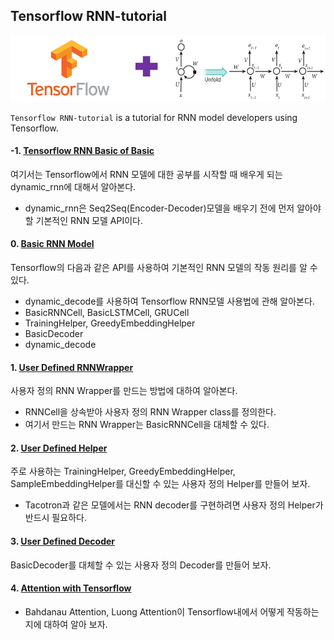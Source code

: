 ## Tensorflow RNN-tutorial

<p align="center"><img width="700" src="TF-RNN.png" />  </p>

`Tensorflow RNN-tutorial` is a tutorial for RNN model developers using Tensorflow.

#### -1. [Tensorflow RNN Basic of Basic](https://github.com/hccho2/Tensorflow-RNN-Tutorial/tree/master/-1.%20Tensorflow%20RNN%20Basic%20of%20Basic)
여기서는 Tensorflow에서 RNN 모델에 대한 공부를 시작할 때 배우게 되는 dynamic_rnn에 대해서 알아본다.
- dynamic_rnn은 Seq2Seq(Encoder-Decoder)모델을 배우기 전에 먼저 알아야 할 기본적인 RNN 모델 API이다.


#### 0. [Basic RNN Model](https://github.com/hccho2/RNN-Tutorial/tree/master/0.%20Basic)
Tensorflow의 다음과 같은 API를 사용하여 기본적인 RNN 모델의 작동 원리를 알 수 있다.
- dynamic_decode를 사용하여 Tensorflow RNN모델 사용법에 관해 알아본다.
- BasicRNNCell, BasicLSTMCell, GRUCell
- TrainingHelper, GreedyEmbeddingHelper
- BasicDecoder
- dynamic_decode

#### 1. [User Defined RNNWrapper](https://github.com/hccho2/RNN-Tutorial/tree/master/1.%20RNNWrapper) 
사용자 정의 RNN Wrapper를 만드는 방법에 대하여 알아본다. 
- RNNCell을 상속받아 사용자 정의 RNN Wrapper class를 정의한다.
- 여기서 만드는 RNN Wrapper는 BasicRNNCell을 대체할 수 있다.





#### 2. [User Defined Helper](https://github.com/hccho2/Tensorflow-RNN-Tutorial/tree/master/2.%20User%20Defined%20Helper)
주로 사용하는 TrainingHelper, GreedyEmbeddingHelper, SampleEmbeddingHelper를 대신할 수 있는 사용자 정의 Helper를 만들어 보자.
- Tacotron과 같은 모델에서는 RNN decoder를 구현하려면 사용자 정의 Helper가 반드시 필요하다.


#### 3. [User Defined Decoder](https://github.com/hccho2/Tensorflow-RNN-Tutorial/tree/master/3.%20User%20Defined%20Decoder)
BasicDecoder를 대체할 수 있는 사용자 정의 Decoder를 만들어 보자.



#### 4. [Attention with Tensorflow](https://github.com/hccho2/Tensorflow-RNN-Tutorial/tree/master/4.%20Attention%20with%20Tensorflow)
- Bahdanau Attention, Luong Attention이 Tensorflow내에서 어떻게 작동하는지에 대하여 알아 보자.

